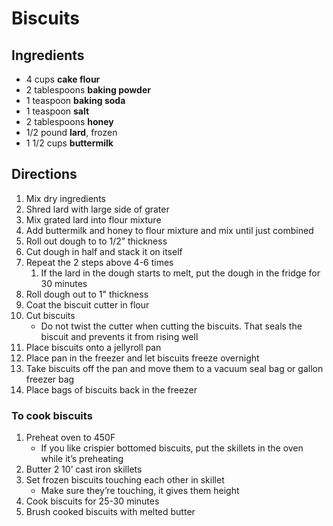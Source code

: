 # Biscuits

## Ingredients

- 4 cups **cake flour**
- 2 tablespoons **baking powder**
- 1 teaspoon **baking soda**
- 1 teaspoon **salt**
- 2 tablespoons **honey**
- 1/2 pound **lard**, frozen
- 1 1/2 cups **buttermilk**

## Directions

1. Mix dry ingredients
1. Shred lard with large side of grater
1. Mix grated lard into flour mixture
1. Add buttermilk and honey to flour mixture and mix until just combined
1. Roll out dough to to 1/2” thickness
1. Cut dough in half and stack it on itself
1. Repeat the 2 steps above 4-6 times
    1. If the lard in the dough starts to melt, put the dough in the fridge for 30 minutes
1. Roll dough out to 1" thickness
1. Coat the biscuit cutter in flour
1. Cut biscuits
    - Do not twist the cutter when cutting the biscuits. That seals the biscuit and prevents it from rising well
1. Place biscuits onto a jellyroll pan
1. Place pan in the freezer and let biscuits freeze overnight
1. Take biscuits off the pan and move them to a vacuum seal bag or gallon freezer bag
1. Place bags of biscuits back in the freezer

### To cook biscuits

1. Preheat oven to 450F
    - If you like crispier bottomed biscuits, put the skillets in the oven while it’s preheating
1. Butter 2 10’ cast iron skillets
1. Set frozen biscuits touching each other in skillet
    - Make sure they’re touching, it gives them height
1. Cook biscuits for 25-30 minutes
1. Brush cooked biscuits with melted butter
